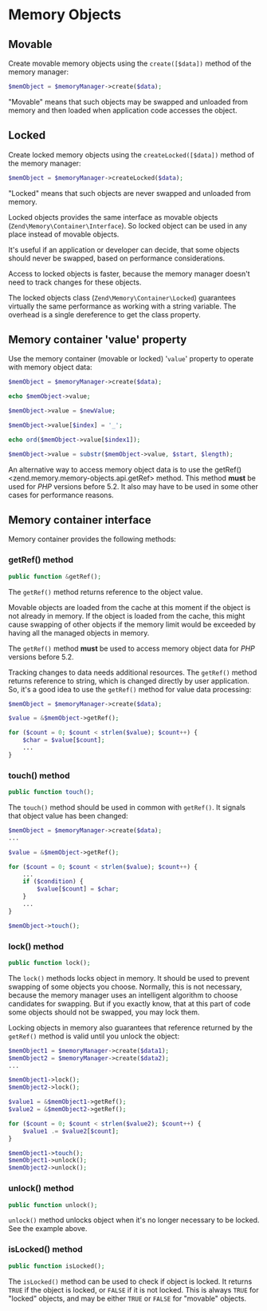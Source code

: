 # Memory Objects

## Movable

Create movable memory objects using the `create([$data])` method of the memory manager:

```php
$memObject = $memoryManager->create($data);
```

"Movable" means that such objects may be swapped and unloaded from memory and then loaded when
application code accesses the object.

## Locked

Create locked memory objects using the `createLocked([$data])` method of the memory manager:

```php
$memObject = $memoryManager->createLocked($data);
```

"Locked" means that such objects are never swapped and unloaded from memory.

Locked objects provides the same interface as movable objects (`Zend\Memory\Container\Interface`).
So locked object can be used in any place instead of movable objects.

It's useful if an application or developer can decide, that some objects should never be swapped,
based on performance considerations.

Access to locked objects is faster, because the memory manager doesn't need to track changes for
these objects.

The locked objects class (`Zend\Memory\Container\Locked`) guarantees virtually the same performance
as working with a string variable. The overhead is a single dereference to get the class property.

## Memory container 'value' property

Use the memory container (movable or locked) '`value`' property to operate with memory object data:

```php
$memObject = $memoryManager->create($data);

echo $memObject->value;

$memObject->value = $newValue;

$memObject->value[$index] = '_';

echo ord($memObject->value[$index1]);

$memObject->value = substr($memObject->value, $start, $length);
```

An alternative way to access memory object data is to use the getRef()
&lt;zend.memory.memory-objects.api.getRef&gt; method. This method **must** be used for *PHP*
versions before 5.2. It also may have to be used in some other cases for performance reasons.

## Memory container interface

Memory container provides the following methods:

### getRef() method

```php
public function &getRef();
```

The `getRef()` method returns reference to the object value.

Movable objects are loaded from the cache at this moment if the object is not already in memory. If
the object is loaded from the cache, this might cause swapping of other objects if the memory limit
would be exceeded by having all the managed objects in memory.

The `getRef()` method **must** be used to access memory object data for *PHP* versions before 5.2.

Tracking changes to data needs additional resources. The `getRef()` method returns reference to
string, which is changed directly by user application. So, it's a good idea to use the `getRef()`
method for value data processing:

```php
$memObject = $memoryManager->create($data);

$value = &$memObject->getRef();

for ($count = 0; $count < strlen($value); $count++) {
    $char = $value[$count];
    ...
}
```

### touch() method

```php
public function touch();
```

The `touch()` method should be used in common with `getRef()`. It signals that object value has been
changed:

```php
$memObject = $memoryManager->create($data);
...

$value = &$memObject->getRef();

for ($count = 0; $count < strlen($value); $count++) {
    ...
    if ($condition) {
        $value[$count] = $char;
    }
    ...
}

$memObject->touch();
```

### lock() method

```php
public function lock();
```

The `lock()` methods locks object in memory. It should be used to prevent swapping of some objects
you choose. Normally, this is not necessary, because the memory manager uses an intelligent
algorithm to choose candidates for swapping. But if you exactly know, that at this part of code some
objects should not be swapped, you may lock them.

Locking objects in memory also guarantees that reference returned by the `getRef()` method is valid
until you unlock the object:

```php
$memObject1 = $memoryManager->create($data1);
$memObject2 = $memoryManager->create($data2);
...

$memObject1->lock();
$memObject2->lock();

$value1 = &$memObject1->getRef();
$value2 = &$memObject2->getRef();

for ($count = 0; $count < strlen($value2); $count++) {
    $value1 .= $value2[$count];
}

$memObject1->touch();
$memObject1->unlock();
$memObject2->unlock();
```

### unlock() method

```php
public function unlock();
```

`unlock()` method unlocks object when it's no longer necessary to be locked. See the example above.

### isLocked() method

```php
public function isLocked();
```

The `isLocked()` method can be used to check if object is locked. It returns `TRUE` if the object is
locked, or `FALSE` if it is not locked. This is always `TRUE` for "locked" objects, and may be
either `TRUE` or `FALSE` for "movable" objects.
